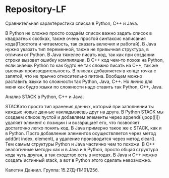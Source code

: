 # Repository-LF
Сравнительная характеристика списка в Python, C++ и Java.

В Python не сложно просто создаём список важно задать список в квадратных скобках, также очень простой синтаксис написания кода(Простота и читаемость, так сказать включил и работай). В Java нужно указать тип переменной, также не привычная структура, в отличии от Python. В Java тяжелее писать код, так как при создании строки вызовет ошибку компиляции. В C++ код чем-то похож на Python, если знаешь Python то как будто не так сложно писать на C++, так же высокая производительность. В плюсах добавляется в конце точка с запятой, что не прычно относительно питона. Вообщем можно раставить языки по сложности так Python, Java, C++. Но лично для меня как будто языки по сложности надо ставить так Python, C++, Java.

Анализ STACK в Python, C++ и Java.

STACKэто просто тип хранения данных, который при заполнении ты каждые новые данные накладываешь друг на друга.
В Python STACK мы создаем список пустой и добавляем элементы через append(i),pop([i]) удаляет элемент с позиции i и возвращает его, что позволяет достаточно легко понять код. В Java примерно такое же с STACK, как и в Python. Прсто добавление элементов осуществляется через метод add(int index, element), а удаление производится через метод clear(). Тем самым структуры Python и Java частично чем то похожи. В C++ аналогичные методы как и в Java и в Python, просто общая структура кода чуть другая, а так сходство есть в методах. В Java и C++ можно создать истинный stack, а вот в Python этого сделать невозможно.

Калетин Даниил. Группа: 15.27Д-ПИ01/25б.